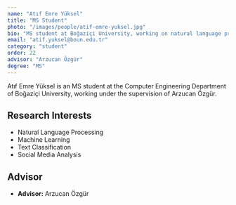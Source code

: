 ```yaml
---
name: "Atıf Emre Yüksel"
title: "MS Student"
photo: "/images/people/atif-emre-yuksel.jpg"
bio: "MS student at Boğaziçi University, working on natural language processing under the supervision of Arzucan Özgür."
email: "atif.yuksel@boun.edu.tr"
category: "student"
order: 22
advisor: "Arzucan Özgür"
degree: "MS"
---
```


Atıf Emre Yüksel is an MS student at the Computer Engineering Department of Boğaziçi University, working under the supervision of Arzucan Özgür.

## Research Interests

- Natural Language Processing
- Machine Learning
- Text Classification
- Social Media Analysis

## Advisor

- **Advisor:** Arzucan Özgür 
